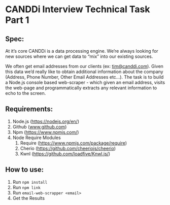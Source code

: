 # CANDDi Interview Technical Task Part 1

## Spec:

At it’s core CANDDi is a data processing engine. We’re always looking for new sources
where we can get data to “mix” into our existing sources.

We often get email addresses from our clients (ex: tim@canddi.com).
Given this data we’d really like to obtain additional information about the company (Address,
Phone Number, Other Email Addresses etc…).
The task is to build a Node.js console based web-scraper - which given an email address,
visits the web-page and programmatically extracts any relevant information to echo to the
screen.

## Requirements:

1. Node.js (https://nodejs.org/en/)
2. Github (www.github.com)
3. Npm (https://www.npmjs.com/)
4. Node Require Modules
   1. Require (https://www.npmjs.com/package/require)
   2. Cherio (https://github.com/cheeriojs/cheerio)
   3. Kwnl (https://github.com/loadfive/Knwl.js/)

## How to use:

1. Run `npm install`
2. Run `npm link`
3. Run `email-web-scrapper <email>`
4. Get the Results
